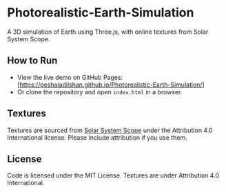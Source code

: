 # Photorealistic-Earth-Simulation

A 3D simulation of Earth using Three.js, with online textures from Solar System Scope.

## How to Run

- View the live demo on GitHub Pages: [https://peshaladilshan.github.io/Photorealistic-Earth-Simulation/]
- Or clone the repository and open `index.html` in a browser.

## Textures

Textures are sourced from [Solar System Scope](https://www.solarsystemscope.com/textures/) under the Attribution 4.0 International license. Please include attribution if you use them.

## License

Code is licensed under the MIT License. Textures are under Attribution 4.0 International.

